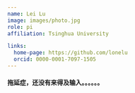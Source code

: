 ```yaml
---
name: Lei Lu
image: images/photo.jpg
role: pi
affiliation: Tsinghua University 

links:
  home-page: https://github.com/lonelu
  orcid: 0000-0001-7097-1505
---
```


#### 拖延症，还没有来得及输入。。。。。。
